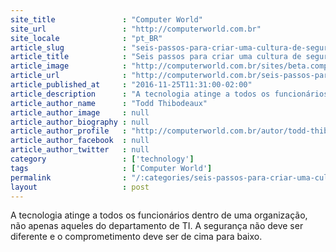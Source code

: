 ```yaml
---
site_title               : "Computer World"
site_url                 : "http://computerworld.com.br"
site_locale              : "pt_BR"
article_slug             : "seis-passos-para-criar-uma-cultura-de-seguranca"
article_title            : "Seis passos para criar uma cultura de segurança"
article_image            : "http://computerworld.com.br/sites/beta.computerworld.com.br/files/news_articles/cyber-security.jpg"
article_url              : "http://computerworld.com.br/seis-passos-para-criar-uma-cultura-de-seguranca"
article_published_at     : "2016-11-25T11:31:00-02:00"
article_description      : "A tecnologia atinge a todos os funcionários dentro de uma organização, não apenas aqueles do departamento de TI. A segurança não deve ser diferente e o comprometimento deve ser de cima para baixo."
article_author_name      : "Todd Thibodeaux"
article_author_image     : null
article_author_biography : null
article_author_profile   : "http://computerworld.com.br/autor/todd-thibodeaux"
article_author_facebook  : null
article_author_twitter   : null
category                 : ['technology']
tags                     : ['Computer World']
permalink                : "/:categories/seis-passos-para-criar-uma-cultura-de-seguranca/"
layout                   : post
---
```


A tecnologia atinge a todos os funcionários dentro de uma organização, não apenas aqueles do departamento de TI. A segurança não deve ser diferente e o comprometimento deve ser de cima para baixo.
